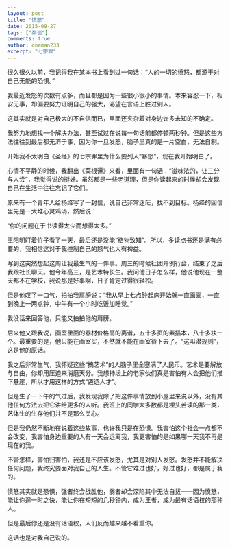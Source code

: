 ```yaml
---
layout: post
title: "愤怒"
date: 2015-09-27
tags: ["杂谈"]
comments: true
author: oneman233
excerpt: "七宗罪"
---
```


很久很久以前，我记得我在某本书上看到过一句话：“人的一切的愤怒，都源于对自己无能的恐惧。”

我最近发怒的次数有点多，而且都是因为一些很小很小的事情。本来容忍一下，相安无事，却偏要努力证明自己的强大，渴望在言语上胜过别人。

这其实就是对自己极大的不自信而已，里面还夹杂着对身边许多未知的不确定。

我努力地想找一个解决办法，甚至试过在说每一句话前都停顿两秒钟。但是这些方法往往到最后都无济于事，因为你一旦发怒，脑子里真的是一片空白，无法自制。

开始我不太明白《圣经》的七宗罪里为什么要列入“暴怒”，现在我开始明白了。

心情不平静的时候，我翻出《菜根谭》来看，里面有一句话：“滋味浓的，让三分与人尝”，我觉得说的挺好。虽然都是一些老道理，但是你读起来的时候却会发现自己在生活中往往忘记了它们。

原来有一个青年人给杨绛写了一封信，说自己非常迷茫，找不到目标。杨绛的回信里先是一大堆心灵鸡汤，然后说：

“你的问题在于书读得太少而想得太多。”

王阳明盯着竹子看了一天，最后还是没能“格物致知”。所以，多读点书还是满有必要的，我相信这对于我控制自己的怒气也大有裨益。

写到这突然想起这周让我最生气的一件事。周三的时候社团开例行会，结束了之后我跟社长聊天。他今年高三，是艺术特长生。我问他日子怎么样，他说他现在一整天都不在学校，我说那是好事啊，日子肯定过得很轻松。

但是他叹了一口气，拍拍我肩膀说：“我从早上七点钟起床开始就一直画画，一直到晚上一两点钟，中午有一个小时吃饭加睡觉。”

我没话来回答他，只能又拍拍他的肩膀。

后来他又跟我说，画室里面的器材价格高的离谱，五十多页的素描本，八十多块一个。最重要的是，他只能在画室买，不然就不能在画室待下去了。“这叫潜规则”，这是他的原话。

我之后非常生气，我怀疑这些“搞艺术”的人脑子里全塞满了人民币。艺术是要解放与自由，你却用压迫来消磨天分。我想神坛上的老家伙们真是害怕有人会把他们推下悬崖，所以才用这样的方式“遴选人才”。

但是生了一下午的气过后，我发现我除了把这件事情放到小屋里来说以外，没有其他任何方法去把它讲给更多的人听。我班上的同学大多数都是埋头苦读的那一类，艺体生的生存他们并不是那么关心。

但是我仍然不断地在说着这些故事，也许我只是在恐惧。我害怕这个社会一点都不会改变，我害怕身边重要的人有一天会远离我，我更害怕的是如果哪一天我不再是现在的我。

不管怎样，害怕归害怕，我还是不应该发怒，尤其是对别人发怒。发怒并不能解决任何问题，我终究要面对我自己的人生。不管它难过也好，好过也好，都是属于我的。

愤怒其实就是恐惧，强者终会战胜他，弱者却会深陷其中无法自拔——因为愤怒，能让你逞一时之快，能让你在短短的几秒钟内，成为王者，成为最有话语权的那种人。

但是最后你还是没有话语权，人们反而越来越不看重你。

这话也是对我自己说的。